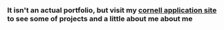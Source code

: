 ### It isn't an actual portfolio, but visit my [cornell application site](eriktocornell.com) to see some of projects and a little about me about me
